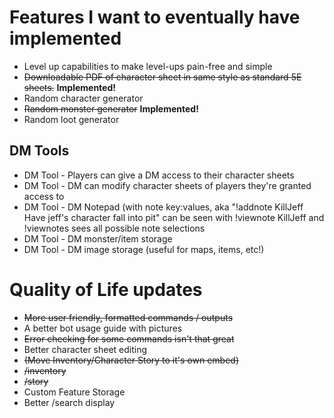 # Features I want to eventually have implemented
* Level up capabilities to make level-ups pain-free and simple
* ~~Downloadable PDF of character sheet in same style as standard 5E sheets.~~ **Implemented!**
* Random character generator
* ~~Random monster generator~~ **Implemented!**
* Random loot generator

## DM Tools 
* DM Tool - Players can give a DM access to their character sheets
* DM Tool - DM can modify character sheets of players they're granted access to
* DM Tool - DM Notepad (with note key:values, aka "!addnote KillJeff Have jeff's character fall into pit" can be seen with !viewnote KillJeff and !viewnotes sees all possible note selections
* DM Tool - DM monster/item storage
* DM Tool - DM image storage (useful for maps, items, etc!)

# Quality of Life updates
* ~~More user friendly, formatted commands / outputs~~
* A better bot usage guide with pictures
* ~~Error checking for some commands isn't that great~~
* Better character sheet editing 
* ~~(Move Inventory/Character Story to it's own embed)~~
* ~~/inventory~~
* ~~/story~~
* Custom Feature Storage
* Better /search display
